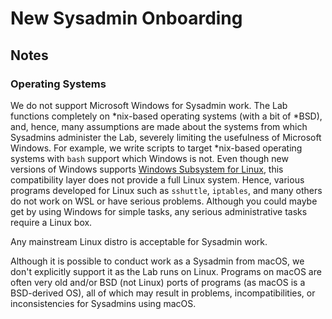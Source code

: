 # New Sysadmin Onboarding

## Notes

### Operating Systems

We do not support Microsoft Windows for Sysadmin work.  The Lab functions completely on \*nix-based operating systems (with a bit of \*BSD), and, hence, many assumptions are made about the systems from which Sysadmins administer the Lab, severely limiting the usefulness of Microsoft Windows.  For example, we write scripts to target \*nix-based operating systems with `bash` support which Windows is not.  Even though new versions of Windows supports [Windows Subsystem for Linux](https://en.wikipedia.org/wiki/Windows\_Subsystem\_for\_Linux),  this compatibility layer does not provide a full Linux system.  Hence, various programs developed for Linux such as `sshuttle`, `iptables`, and many others do not work on WSL or have serious problems. Although you could maybe get by using Windows for simple tasks, any serious administrative tasks require a Linux box.

Any mainstream Linux distro is acceptable for Sysadmin work.

Although it is possible to conduct work as a Sysadmin from macOS, we don't explicitly support it as the Lab runs on Linux.  Programs on macOS are often very old and/or BSD (not Linux) ports of programs (as macOS is a BSD-derived OS), all of which may result in problems, incompatibilities, or inconsistencies for Sysadmins using macOS.

